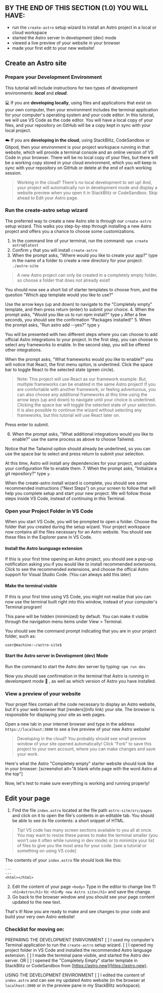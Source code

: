 ## BY THE END OF THIS SECTION (1.0) YOU WILL HAVE:
- run the `create-astro` setup wizard to install an Astro project in a local or cloud workspace
- started the Astro server in development (dev) mode
- viewed a live preview of your website in your browser
- made your first edit to your new website!

## Create an Astro site
### Prepare your Development Environment

This tutorial will include instructions for two types of development environments: ***local*** and ***cloud***.

:computer: If you are **developing locally**, using files and applications that exist on your own computer, then your environment includes the terminal application for your computer's operating system and your code editor. In this tutorial, we will use VS Code as the code editor. You will have a local copy of your files, and your repository on GitHub will be a copy kept in sync with your local project.

:cloud: If you are **developing in the cloud**, using StackBlitz, CodeSandbox or Gitpod, then your environment is your project workspace running in that website, which will provide a terminal console and an online version of VS Code in your browser. There will be no local copy of your files, but there will be a working copy stored in your cloud environment, which you will keep in sync with your repository on GitHub or delete at the end of each working session.

> Working in the cloud? There's no local development to set up! And, your project will automatically run in development mode and display a website preview when you open it in StackBlitz or CodeSandbox. Skip ahead to Edit your Astro page.

### Run the create-astro setup wizard

The preferred way to create a new Astro site is through our `create-astro` setup wizard. This walks you step-by-step through installing a new Astro project and offers you a chance to choose some customizations.

1. In the command line of your terminal, run the command:
`npm create astro@latest`
2. Confirm `y` that you will install `create-astro`
3. When the prompt asks, "Where would you like to create your app?" type in the name of a folder to create a new directory for your project:
`./astro-site`
> A new Astro project can only be created in a completely empty folder, so choose a folder that does not already exist!

You should now see a short list of starter templates to choose from, and the question "Which app template would you like to use?"

Use the arrow keys (up and down) to navigate to the "Completely empty" template, and then press return (enter) to submit your choice. 
4. When the prompt asks, "Would you like us to run npm install?" type `y`
After a few seconds, you should see the confirmation "Packages installed!"
5. When the prompt asks, "Run astro add --yes?" type `y`

You will be presented with two different steps where you can choose to add official Astro integrations to your project. In the first step, you can choose to select any frameworks to enable. In the second step, you will be offered other integrations.

When the prompt asks, "What frameworks would you like to enable?" you will notice that React, the first menu option, is underlined. Click the space bar to toggle React to the selected state (green circle).  

> Note: This project will use React as our framework example. But, multiple frameworks can be enabled in the same Astro project! If you are comfortable with another framework, or feeling adventurous, you can also choose any additional frameworks at this time using the arrow keys (up and down) to navigate until your choice is underlined. Clicking the space bar will toggle the selected state of your selection.  It is also possible to continue the wizard without selecting any frameworks, but this tutorial will use React later on.

Press enter to submit.

6. When the prompt asks, "What additional integrations would you like to enable?" use the same process as above to choose Tailwind. 

Notice that the Tailwind option should already be underlined, so you can use the space bar to select and press return to submit your selection.

At this time, Astro will install any dependencies for your project, and update your configuration file to enable them.
7. When the prompt asks, "Initialize a git repository?" type `y`.

When the create-astro install wizard is complete, you should see some recommended instructions ("Next Steps") on your screen to follow that will help you complete setup and start your new project. We will follow those steps inside VS Code, instead of continuing in this Terminal.

### Open your Project Folder in VS Code

When you start VS Code, you will be prompted to open a folder. Choose the folder that you created during the setup wizard. Your project workspace now contains all the files necessary for an Astro website. You should see these files in the Explorer pane in VS Code.

#### Install the Astro launguage extension
If this is your first time opening an Astro project, you should see a pop-up notification asking you if you would like to install recommended extensions. Click to see the recommended extensions, and choose the offical Astro support for Visual Studio Code.  (You can always add this later)

#### Make the terminal visible
If this is your first time using VS Code, you might not realize that you can now use the terminal built right into this window, instead of your computer's Terminal program!

This pane will be hidden (minimized) by default. You can make it visible through the navigation menu items under View > Terminal.  

You should see the command prompt indicating that you are in your project folder, such as:

`user@machine:~/astro-site$ `

#### Start the Astro server in Development (dev) Mode

Run the command to start the Astro dev server by typing:
`npm run dev`

Now you should see confirmation in the terminal that Astro is running in develompent mode :rocket: , as well as which version of Astro you have installed.

### View a preview of your website

Your projet files contain all the code necessary to display an Astro website, but it's your web browser that [renders](info link) your site. The browser is responsible for displaying your site as web pages.

Open a new tab in your internet browser and type in the address `https://localhost:3000` to see a live preview of your new Astro website!

> Developing in the cloud? You probably should see small preview window of your site opened automatically! Click "Fork" to save this project to your own account, where you can make changes and save your work.

Here's what the Astro "Completely empty" starter website should look like in your browser:
[screenshot alt="A blank white page with the word Astro at the top"]

Now, let's test to make sure everything is working and running properly!

## Edit your page

1. Find the file `index.astro` located at the file path `astro-site/src/pages` and click on it to open the file's contents in an editable tab. You should be able to see its file contents: a short snippet of HTML.

> Tip! VS code has many screen sections available to you all at once. You may want to resize these panes to make the terminal smaller (you won't use it often while running in dev mode) or to minimize your list of files to give you the most area for your code. [see a tutorial or something on using VS code]

The contents of your `index.astro` file should look like this:

```
---
---
<html></html>
```

2. Edit the content of your page `<body>`
Type in the editor to change line 11 `<h1>Astro</h1>` to:
`<h1>My new Astro site</h1>` and save the change.
3. Go back to the browser window and you should see your page content updated to the new text.

That's it! Now you are ready to make and see changes to your code and build your very own Astro website!

### Checklist for moving on:
PREPARING THE DEVELOPMENT ENRIVONMENT
[ ] I used my computer's Terminal application to run the `create-astro` setup wizard.
[ ] I opened my project folder in VS Code and installed the recommended Astro language extension.
[ ] I made the terminal pane visible, and started the Astro dev server.
OR
[ ] I opened the "Completely Empty" starter template in StackBlitz or CodeSandbox from [https://astro.new](https://astro.new).

USING THE DEVELOPMENT ENVIRONMENT
[ ] I edited the content of `index.astro` and can see my updated Astro website (in the browser at `localhost:3000` or in the preview pane in my StackBlitz workspace).
 

